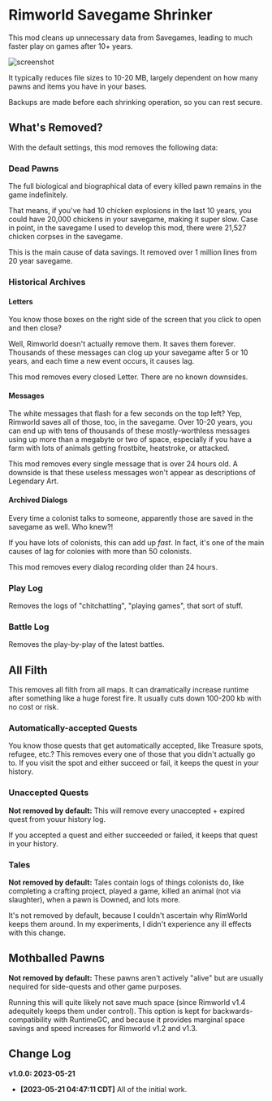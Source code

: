 # Rimworld Savegame Shrinker

This mod cleans up unnecessary data from Savegames, leading to much faster play on games after 10+ years.

![screenshot](https://github.com/BetterRimworlds/RimworldSavegameShrinker/assets/1125541/eda49c6b-91e3-416f-9414-f57c4183de97)

It typically reduces file sizes to 10-20 MB, largely dependent on how many pawns and items you have
in your bases.

Backups are made before each shrinking operation, so you can rest secure.

## What's Removed? ##

With the default settings, this mod removes the following data:

### Dead Pawns ###

The full biological and biographical data of every killed pawn remains in the game indefinitely.

That means, if you've had 10 chicken explosions in the last 10 years, you could have 20,000 chickens
in your savegame, making it super slow. Case in point, in the savegame I used to develop this mod,
there were 21,527 chicken corpses in the savegame.

This is the main cause of data savings. It removed over 1 million lines from 20 year savegame.

### Historical Archives ###

#### Letters ####

You know those boxes on the right side of the screen that you click to open and then close? 

Well, Rimworld doesn't actually remove them. It saves them forever. Thousands of these messages can
clog up your savegame after 5 or 10 years, and each time a new event occurs, it causes lag.

This mod removes every closed Letter. There are no known downsides.

#### Messages ####

The white messages that flash for a few seconds on the top left? Yep, Rimworld saves all of those, too,
in the savegame. Over 10-20 years, you can end up with tens of thousands of these mostly-worthless messages
using up more than a megabyte or two of space, especially if you have a farm with lots of animals getting
frostbite, heatstroke, or attacked.

This mod removes every single message that is over 24 hours old. A downside is that these useless messages
won't appear as descriptions of Legendary Art.

#### Archived Dialogs ####

Every time a colonist talks to someone, apparently those are saved in the savegame as well. Who knew?!

If you have lots of colonists, this can add up *fast*. In fact, it's one of the main causes of lag for 
colonies with more than 50 colonists.

This mod removes every dialog recording older than 24 hours.

### Play Log ###

Removes the logs of "chitchatting", "playing games", that sort of stuff.

### Battle Log ###

Removes the play-by-play of the latest battles.

## All Filth ##

This removes all filth from all maps. It can dramatically increase runtime after something like
a huge forest fire. It usually cuts down 100-200 kb with no cost or risk.

### Automatically-accepted Quests ###

You know those quests that get automatically accepted, like Treasure spots, refugee, etc.?
This removes every one of those that you didn't actually go to. If you visit the spot and either
succeed or fail, it keeps the quest in your history.

### Unaccepted Quests ###

**Not removed by default:** This will remove every unaccepted + expired quest from youur history log.

If you accepted a quest and either succeeded or failed, it keeps that quest in your history.

### Tales ###

**Not removed by default:** Tales contain logs of things colonists do, like completing a crafting project,
played a game, killed an animal (not via slaughter), when a pawn is Downed, and lots more.

It's not removed by default, because I couldn't ascertain why RimWorld keeps them around. In my experiments,
I didn't experience any ill effects with this change.

## Mothballed Pawns ##

**Not removed by default:** These pawns aren't actively "alive" but are usually nequired for side-quests
and other game purposes.

Running this will quite likely not save much space (since Rimworld v1.4 adequitely keeps them under
control). This option is kept for backwards-compatibility with RuntimeGC, and because it provides
marginal space savings and speed increases for Rimworld v1.2 and v1.3.


## Change Log

**v1.0.0: 2023-05-21**

* **[2023-05-21 04:47:11 CDT]** All of the initial work. 
